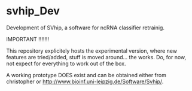 # svhip_Dev
Development of SVhip, a software for ncRNA classifier retrainig.

IMPORTANT !!!!!!!

This repository explicitely hosts the experimental version, where new features are tried/added, stuff is moved around... the works.
Do, for now, not expect for everything to work out of the box.

A working prototype DOES exist and can be obtained either from christopher or http://www.bioinf.uni-leipzig.de/Software/Svhip/. 
